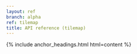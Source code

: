```yaml
---
layout: ref
branch: alpha
ref: tilemap
title: API reference (tilemap)
---
```

{% include anchor_headings.html html=content %}